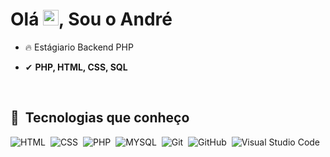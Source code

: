 
<h1 align="left">Olá <img src="https://raw.githubusercontent.com/kaueMarques/kaueMarques/master/hi.gif" width="25px">, Sou o André</h1>


- 🔥 Estágiario Backend PHP 

- ✔ **PHP, HTML, CSS, SQL**

<br>

## 🚀 &nbsp;Tecnologias que conheço

![HTML](https://img.shields.io/badge/-HTML-05122A?style=flat&logo=HTML5)&nbsp;
![CSS](https://img.shields.io/badge/-CSS-05122A?style=flat&logo=CSS3&logoColor=1572B6)&nbsp;
![PHP](https://img.shields.io/badge/-PHP-05122A?style=flat&logo=PHP)&nbsp;
![MYSQL](https://img.shields.io/badge/-MYSQL-05122A?style=flat&logo=MYSQL)&nbsp;
![Git](https://img.shields.io/badge/-Git-05122A?style=flat&logo=git)&nbsp;
![GitHub](https://img.shields.io/badge/-GitHub-05122A?style=flat&logo=github)&nbsp;
![Visual Studio Code](https://img.shields.io/badge/-Visual%20Studio%20Code-05122A?style=flat&logo=visual-studio-code&logoColor=007ACC)&nbsp;

<br>
